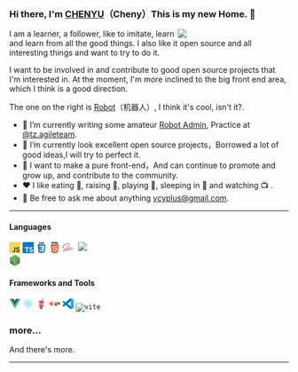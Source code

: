 ### Hi there, I'm [CHENYU](https://www.cheny.cn)（Cheny）This is my new Home. 👋 

<img align="right" width="200" src="https://www.helloimg.com/images/2022/11/30/ZuLxLK.th.png">

I am a learner, a follower, like to imitate, learn and learn from all the good things.
I also like it open source and all interesting things and want to try to do it.

I want to be involved in and contribute to good open source projects that I'm interested in. At the moment, I'm more inclined to the big front end area, which I think is a good direction.

The one on the right is [Robot](https://www.helloimg.com/images/2022/11/30/ZuLxLK.th.png)（机器人）, I think it's cool, isn't it?.

- 🔭 I’m currently writing some amateur [Robot Admin](https://github.com/), Practice at [@tz.agileteam](https://www.tzagileteam.com/).
- 🌱 I’m currently look excellent open source projects，Borrowed a lot of good ideas,I will try to perfect it.
- 🤔 I want to make a pure front-end，And can continue to promote and grow up, and contribute to the community.
- ❤️ I like eating 🍉, raising 🐓, playing 🏓, sleeping in 🛌 and watching 📺 .
- 💬 Be free to ask me about anything [ycyplus@gmail.com](https://mail.google.com/).

---

#### Languages

<!-- github-stats:start -->
<!-- prettier-ignore-start -->
<!-- markdownlint-disable -->
<img align="right" width="380" src="https://github-readme-stats.vercel.app/api?username=ChenyCHENYU&include_all_commits=true&count_private-true&custom_title=ChenyCHENYU'%20GitHub%20Stats&line_height=30&show_icons=true&hide_border=true&bg_color=192133&title_color=efb752&icon_color=efb752&text_color=70bed9">
<!-- markdownlint-restore -->
<!-- prettier-ignore-end -->
<!-- github-stats:end -->

<!-- languages:start -->
<!-- prettier-ignore-start -->
<!-- markdownlint-disable -->
<code><img height="20" src="https://raw.githubusercontent.com/github/explore/80688e429a7d4ef2fca1e82350fe8e3517d3494d/topics/javascript/javascript.png" alt="javascript" /></code>
<code><img height="20" src="https://raw.githubusercontent.com/github/explore/80688e429a7d4ef2fca1e82350fe8e3517d3494d/topics/typescript/typescript.png" alt="typescript" /></code>
<code><img height="20" src="https://raw.githubusercontent.com/github/explore/80688e429a7d4ef2fca1e82350fe8e3517d3494d/topics/css/css.png" alt="css" /></code>
<code><img height="20" src="https://raw.githubusercontent.com/github/explore/80688e429a7d4ef2fca1e82350fe8e3517d3494d/topics/html/html.png" alt="html" /></code>
<code><img height="20" src="https://raw.githubusercontent.com/github/explore/80688e429a7d4ef2fca1e82350fe8e3517d3494d/topics/sass/sass.png" alt="sass" /></code>
<code><img height="20" src="https://raw.githubusercontent.com/github/explore/80688e429a7d4ef2fca1e82350fe8e3517d3494d/topics/nodejs/nodejs.png" alt="nodejs" /></code>

<!-- markdownlint-restore -->
<!-- prettier-ignore-end -->

<!-- languages:end -->

#### Frameworks and Tools

<!-- tools:start -->
<!-- prettier-ignore-start -->
<!-- markdownlint-disable -->
<code><img height="20" src="https://raw.githubusercontent.com/github/explore/80688e429a7d4ef2fca1e82350fe8e3517d3494d/topics/vue/vue.png" alt="vue" /></code>
<code><img height="20" src="https://raw.githubusercontent.com/github/explore/80688e429a7d4ef2fca1e82350fe8e3517d3494d/topics/react/react.png" alt="react" /></code>
<code><img height="20" src="https://raw.githubusercontent.com/github/explore/80688e429a7d4ef2fca1e82350fe8e3517d3494d/topics/gulp/gulp.png" alt="gulp" /></code>
<code><img height="20" src="https://raw.githubusercontent.com/github/explore/80688e429a7d4ef2fca1e82350fe8e3517d3494d/topics/git/git.png" alt="git" /></code>
<code><img height="20" src="https://raw.githubusercontent.com/github/explore/80688e429a7d4ef2fca1e82350fe8e3517d3494d/topics/visual-studio-code/visual-studio-code.png" alt="visual-studio-code" /></code>
<code><img height="20" src="https://vitejs.dev/logo.svg" alt="vite" /></code>
<!-- markdownlint-restore -->
<!-- prettier-ignore-end -->

<!-- tools:end -->

### more...
And there's more.

---

